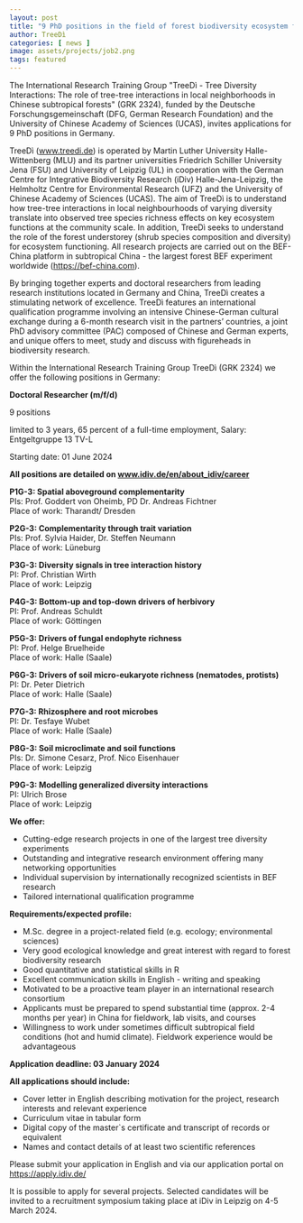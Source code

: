 ```yaml
---
layout: post
title: "9 PhD positions in the field of forest biodiversity ecosystem functioning research (TreeDì / BEF-China)"
author: TreeDì
categories: [ news ]
image: assets/projects/job2.png
tags: featured
---
```


The International Research Training Group "</strong></strong>TreeDì - Tree Diversity Interactions: The role of tree-tree interactions in local neighborhoods in Chinese subtropical forests" (GRK 2324)</strong></strong>, funded by the Deutsche Forschungsgemeinschaft (DFG, German Research Foundation) and the University of Chinese Academy of Sciences (UCAS), invites applications for 9 PhD positions in Germany.

TreeDì (www.treedi.de) is operated by Martin Luther University Halle-Wittenberg (MLU) and its partner universities Friedrich Schiller University Jena (FSU) and University of Leipzig (UL) in cooperation with the German Centre for Integrative Biodiversity Research (iDiv) Halle-Jena-Leipzig, the Helmholtz Centre for Environmental Research (UFZ) and the University of Chinese Academy of Sciences (UCAS). The aim of TreeDì is to understand how tree-tree interactions in local neighbourhoods of varying diversity translate into observed tree species richness effects on key ecosystem functions at the community scale. In addition, TreeDì seeks to understand the role of the forest understorey (shrub species composition and diversity) for ecosystem functioning. All research projects are carried out on the BEF-China platform in subtropical China - the largest forest BEF experiment worldwide (https://bef-china.com).

By bringing together experts and doctoral researchers from leading research institutions located in Germany and China, TreeDì creates a stimulating network of excellence. TreeDì features an international qualification programme involving an intensive Chinese-German cultural exchange during a 6-month research visit in the partners’ countries, a joint PhD advisory committee (PAC) composed of Chinese and German experts, and unique offers to meet, study and discuss with figureheads in biodiversity research.

Within the International Research Training Group TreeDì (GRK 2324) we offer the following positions in Germany:

<strong><strong>Doctoral Researcher (m/f/d)</strong></strong>

9 positions

limited to 3 years, 65 percent of a full-time employment, Salary: Entgeltgruppe 13 TV-L

Starting date: 01 June 2024

<strong><strong>All positions are detailed on www.idiv.de/en/about_idiv/career</strong></strong><br>

<strong><strong>P1G-3: Spatial aboveground complementarity</strong></strong><br>
PIs: Prof. Goddert von Oheimb, PD Dr. Andreas Fichtner<br>
Place of work: Tharandt/ Dresden

<strong><strong>P2G-3: Complementarity through trait variation</strong></strong><br>
PIs: Prof. Sylvia Haider, Dr. Steffen Neumann<br>
Place of work: Lüneburg

<strong><strong>P3G-3: Diversity signals in tree interaction history</strong></strong><br>
PI: Prof. Christian Wirth<br>
Place of work: Leipzig

<strong><strong>P4G-3: Bottom-up and top-down drivers of herbivory</strong></strong><br>
PI: Prof. Andreas Schuldt<br>
Place of work: Göttingen

<strong><strong>P5G-3: Drivers of fungal endophyte richness</strong></strong><br>
PI: Prof. Helge Bruelheide<br>
Place of work: Halle (Saale)

<strong><strong>P6G-3: Drivers of soil micro-eukaryote richness (nematodes, protists)</strong></strong><br>
PI: Dr. Peter Dietrich<br>
Place of work: Halle (Saale)

<strong><strong>P7G-3: Rhizosphere and root microbes</strong></strong><br>
PI: Dr. Tesfaye Wubet<br>
Place of work: Halle (Saale)

<strong><strong>P8G-3: Soil microclimate and soil functions</strong></strong><br>
PIs: Dr. Simone Cesarz, Prof. Nico Eisenhauer<br>
Place of work: Leipzig

<strong><strong>P9G-3: Modelling generalized diversity interactions</strong></strong><br>
PI: Ulrich Brose<br>
Place of work: Leipzig

<strong><strong>We offer:</strong></strong>

* Cutting-edge research projects in one of the largest tree diversity experiments
* Outstanding and integrative research environment offering many networking opportunities
* Individual supervision by internationally recognized scientists in BEF research
* Tailored international qualification programme

<strong><strong>Requirements/expected profile:</strong></strong>
* M.Sc. degree in a project-related field (e.g. ecology; environmental sciences)
* Very good ecological knowledge and great interest with regard to forest biodiversity research
* Good quantitative and statistical skills in R 
* Excellent communication skills in English - writing and speaking
* Motivated to be a proactive team player in an international research consortium
* Applicants must be prepared to spend substantial time (approx. 2-4 months per year) in China for fieldwork, lab visits, and courses
* Willingness to work under sometimes difficult subtropical field conditions (hot and humid climate). Fieldwork experience would be advantageous

<strong><strong>Application deadline: 03 January 2024</strong></strong>

<strong><strong>All applications should include: </strong></strong>
* Cover letter in English describing motivation for the project, research interests and relevant experience
* Curriculum vitae in tabular form
* Digital copy of the master`s certificate and transcript of records or equivalent
* Names and contact details of at least two scientific references

Please submit your application in English and via our application portal on https://apply.idiv.de/

It is possible to apply for several projects. Selected candidates will be invited to a recruitment symposium taking place at iDiv in Leipzig on 4-5 March 2024. 
